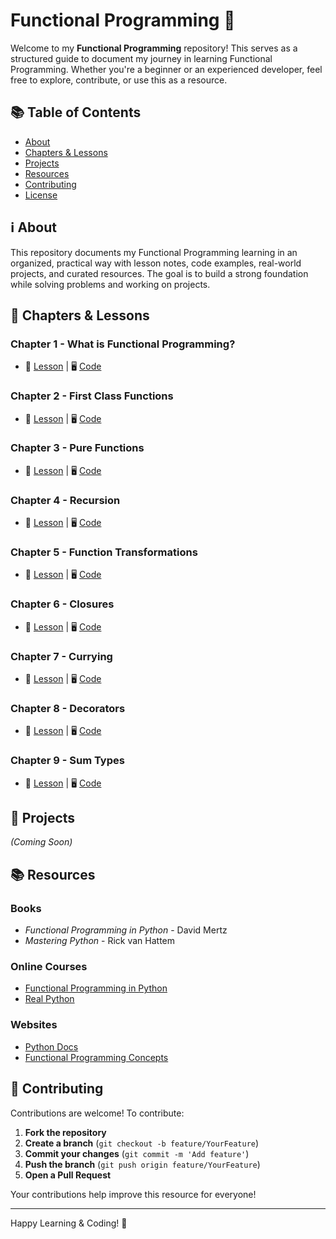 # Functional Programming 📌

Welcome to my **Functional Programming** repository! This serves as a structured guide to document my journey in learning Functional Programming. Whether you're a beginner or an experienced developer, feel free to explore, contribute, or use this as a resource.

## 📚 Table of Contents

- [About](#-about)
- [Chapters & Lessons](#-chapters--lessons)
- [Projects](#-projects)
- [Resources](#-resources)
- [Contributing](#-contributing)
- [License](#-license)

## ℹ️ About

This repository documents my Functional Programming learning in an organized, practical way with lesson notes, code examples, real-world projects, and curated resources. The goal is to build a strong foundation while solving problems and working on projects.

## 📖 Chapters & Lessons

### **Chapter 1 - What is Functional Programming?**

- 📂 [Lesson](lessons/chapter1/lesson1.md) | 🖥️ [Code](code/chapter1/main.py)

### **Chapter 2 - First Class Functions**

- 📂 [Lesson](lessons/chapter2/lesson2.md) | 🖥️ [Code](code/chapter2/main.py)

### **Chapter 3 - Pure Functions**

- 📂 [Lesson](lessons/chapter3/lesson.md) | 🖥️ [Code](code/chapter3/example.py)

### **Chapter 4 - Recursion**

- 📂 [Lesson](lessons/chapter4/lesson.md) | 🖥️ [Code](code/chapter4/example.py)

### **Chapter 5 - Function Transformations**

- 📂 [Lesson](lessons/chapter5/lesson.md) | 🖥️ [Code](code/chapter5/example.py)

### **Chapter 6 - Closures**

- 📂 [Lesson](lessons/chapter6/lesson.md) | 🖥️ [Code](code/chapter6/example.py)

### **Chapter 7 - Currying**

- 📂 [Lesson](lessons/chapter7/lesson.md) | 🖥️ [Code](code/chapter7/example.py)

### **Chapter 8 - Decorators**

- 📂 [Lesson](lessons/chapter8/lesson.md) | 🖥️ [Code](code/chapter8/example.py)

### **Chapter 9 - Sum Types**

- 📂 [Lesson](lessons/chapter9/lesson.md) | 🖥️ [Code](code/chapter9/example.py)

## 🚀 Projects

_(Coming Soon)_

## 📚 Resources

### Books

- _Functional Programming in Python_ - David Mertz
- _Mastering Python_ - Rick van Hattem

### Online Courses

- [Functional Programming in Python](https://www.udemy.com/course/functional-programming-python/)
- [Real Python](https://realpython.com/)

### Websites

- [Python Docs](https://docs.python.org/3/)
- [Functional Programming Concepts](https://www.geeksforgeeks.org/functional-programming-paradigm/)

## 🤝 Contributing

Contributions are welcome! To contribute:

1. **Fork the repository**
2. **Create a branch** (`git checkout -b feature/YourFeature`)
3. **Commit your changes** (`git commit -m 'Add feature'`)
4. **Push the branch** (`git push origin feature/YourFeature`)
5. **Open a Pull Request**

Your contributions help improve this resource for everyone!

---

Happy Learning & Coding! 🚀
